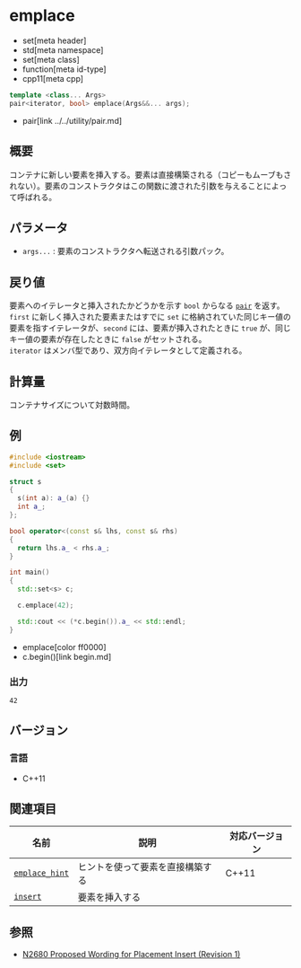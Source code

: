 # emplace
* set[meta header]
* std[meta namespace]
* set[meta class]
* function[meta id-type]
* cpp11[meta cpp]

```cpp
template <class... Args>
pair<iterator, bool> emplace(Args&&... args);
```
* pair[link ../../utility/pair.md]

## 概要
コンテナに新しい要素を挿入する。要素は直接構築される（コピーもムーブもされない）。要素のコンストラクタはこの関数に渡された引数を与えることによって呼ばれる。


## パラメータ
- `args...` : 要素のコンストラクタへ転送される引数パック。


## 戻り値
要素へのイテレータと挿入されたかどうかを示す `bool` からなる [`pair`](../../utility/pair.md) を返す。  
`first` に新しく挿入された要素またはすでに `set` に格納されていた同じキー値の要素を指すイテレータが、`second` には、要素が挿入されたときに `true` が、同じキー値の要素が存在したときに `false` がセットされる。  
`iterator` はメンバ型であり、双方向イテレータとして定義される。


## 計算量
コンテナサイズについて対数時間。


## 例
```cpp example
#include <iostream>
#include <set>

struct s
{
  s(int a): a_(a) {}
  int a_;
};

bool operator<(const s& lhs, const s& rhs)
{
  return lhs.a_ < rhs.a_;
}

int main()
{
  std::set<s> c;

  c.emplace(42);

  std::cout << (*c.begin()).a_ << std::endl;
}
```
* emplace[color ff0000]
* c.begin()[link begin.md]

### 出力
```
42
```


## バージョン
### 言語
- C++11


## 関連項目

| 名前                                | 説明                             | 対応バージョン |
|-------------------------------------|----------------------------------|----------------|
| [`emplace_hint`](emplace_hint.md) | ヒントを使って要素を直接構築する | C++11          |
| [`insert`](insert.md)             | 要素を挿入する                   |                |


## 参照
- [N2680 Proposed Wording for Placement Insert (Revision 1)](http://www.open-std.org/jtc1/sc22/wg21/docs/papers/2008/n2680.pdf)

